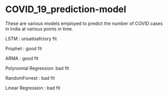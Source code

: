 # COVID_19_prediction-model
These are various models employed to predict the number of COVID cases in India at various points in time.

LSTM                 : unsatisafctory fit

Prophet              : good fit

ARMA                 : good fit

Polynomial Regression: bad fit

RandomForrest        : bad fit

Linear Regression    : bad fit
